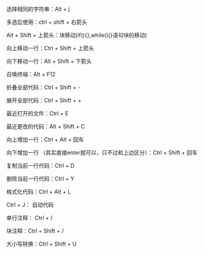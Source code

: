 选择相同的字符串：Alt + j 

多选后使用：ctrl + shift + 右箭头

Alt + Shift + 上箭头：块移动(if(){},while(){}语句块的移动)

向上移动一行：Ctrl + Shift + 上箭头

向下移动一行：Alt + Shift + 下箭头 

召唤终端：Alt + F12

折叠全部代码：Ctrl + Shift + - 

 展开全部代码：Ctrl + Shift + +

最近打开的文件：Ctrl + E 

最近更改的代码：Alt + Shift + C 

向上增加一行：Ctrl + Alt + 回车 

向下增加一行  （其实直接enter就可以，只不过和上边区分）：Ctrl + Shift + 回车 

复制当前一行代码：Ctrl + D

删除当前一行代码：Ctrl + Y

格式化代码：Ctrl + Alt + L 

Ctrl + J： 自动代码

单行注释： Ctrl + / 

块注释：Ctrl + Shift + /

大小写转换：Ctrl + Shift + U 